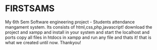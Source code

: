 # FIRSTSAMS
My 6th Sem Software engineering project - Students attendance mangament system.
Its consists of html,css,php,javascript!
download the project and xampp and install in your system and start the localhost and ports 
copy all files in htdocs in xampp and run any file and thats it! that is what we created until now.
Thankyou!
